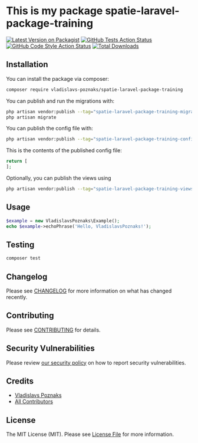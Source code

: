 # This is my package spatie-laravel-package-training

[![Latest Version on Packagist](https://img.shields.io/packagist/v/vladislavs-poznaks/spatie-laravel-package-training.svg?style=flat-square)](https://packagist.org/packages/vladislavs-poznaks/spatie-laravel-package-training)
[![GitHub Tests Action Status](https://img.shields.io/github/actions/workflow/status/vladislavs-poznaks/spatie-laravel-package-training/run-tests.yml?branch=main&label=tests&style=flat-square)](https://github.com/vladislavs-poznaks/spatie-laravel-package-training/actions?query=workflow%3Arun-tests+branch%3Amain)
[![GitHub Code Style Action Status](https://img.shields.io/github/actions/workflow/status/vladislavs-poznaks/spatie-laravel-package-training/fix-php-code-style-issues.yml?branch=main&label=code%20style&style=flat-square)](https://github.com/vladislavs-poznaks/spatie-laravel-package-training/actions?query=workflow%3A"Fix+PHP+code+style+issues"+branch%3Amain)
[![Total Downloads](https://img.shields.io/packagist/dt/vladislavs-poznaks/spatie-laravel-package-training.svg?style=flat-square)](https://packagist.org/packages/vladislavs-poznaks/spatie-laravel-package-training)

## Installation

You can install the package via composer:

```bash
composer require vladislavs-poznaks/spatie-laravel-package-training
```

You can publish and run the migrations with:

```bash
php artisan vendor:publish --tag="spatie-laravel-package-training-migrations"
php artisan migrate
```

You can publish the config file with:

```bash
php artisan vendor:publish --tag="spatie-laravel-package-training-config"
```

This is the contents of the published config file:

```php
return [
];
```

Optionally, you can publish the views using

```bash
php artisan vendor:publish --tag="spatie-laravel-package-training-views"
```

## Usage

```php
$example = new VladislavsPoznaks\Example();
echo $example->echoPhrase('Hello, VladislavsPoznaks!');
```

## Testing

```bash
composer test
```

## Changelog

Please see [CHANGELOG](CHANGELOG.md) for more information on what has changed recently.

## Contributing

Please see [CONTRIBUTING](CONTRIBUTING.md) for details.

## Security Vulnerabilities

Please review [our security policy](../../security/policy) on how to report security vulnerabilities.

## Credits

- [Vladislavs Poznaks](https://github.com/vladislavs-poznaks)
- [All Contributors](../../contributors)

## License

The MIT License (MIT). Please see [License File](LICENSE.md) for more information.
